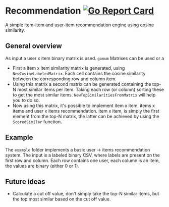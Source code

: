 Recommendation
[![Go Report Card](https://goreportcard.com/badge/github.com/timdrijvers/recommendation)](https://goreportcard.com/report/github.com/timdrijvers/recommendation)
=========================
A simple item-item and user-item recommendation engine using cosine similarity. 

## General overview
As input a user x item binary matrix is used. `gonum` Matrixes can be used or a 

- First a item x item similarity matrix is generated, using `NewCosineLabeledMatrix`. Each cell contains the cosine similarity between the corresponding row and column item.
- Using this matrix a second matrix can be generated containing the top-N most similar items per item. Taking each row (or column) sorting these to get the most similar items. `NewTopSimilaritiesFromMatrix` will help you to do so.
- Now using this matrix, it's possible to implement item x item, items x items and user x items recommendation. item x item, is simply the first element from the top-N matrix, the latter can be achieved by using the `ScoredSimilar` function.

## Example
The `example` folder implements a basic user -> items recommendation system. The input is a labeled binary CSV, where labels are present on the first row and column. Each row contains one user, each column is an item, the values are binary (either 0 or 1).

## Future ideas
- Calculate a cut off value, don't simply take the top-N similar items, but the top most similar based on the cut off value.